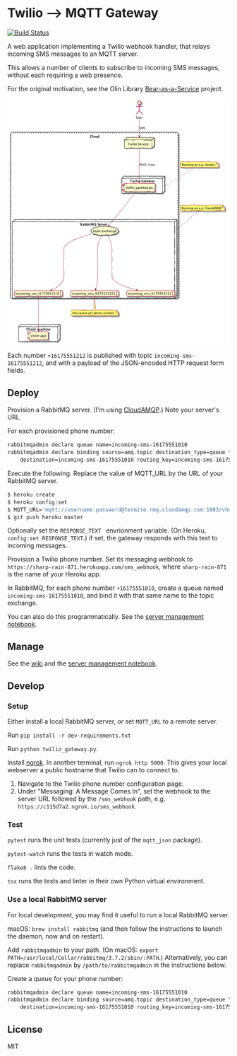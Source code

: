 # Twilio ⟶ MQTT Gateway
[![Build Status](https://travis-ci.org/olin-build/twilio-mqtt-gateway.svg?branch=master)](https://travis-ci.org/olin-build/twilio-mqtt-gateway)

A web application implementing a Twilio webhook handler, that relays incoming SMS
messages to an MQTT server.

This allows a number of clients to subscribe to incoming SMS messages, without
each requiring a web presence.

For the original motivation, see the Olin Library
[Bear-as-a-Service](https://github.com/olinlibrary/bear-as-a-service) project.

![](./docs/network-diagram.png)

Each number `+16175551212` is published with topic `incoming-sms-16175551212`,
and with a payload of the JSON-encoded HTTP request form fields.

## Deploy

Provision a RabbitMQ server. (I'm using
[CloudAMQP](https://www.cloudamqp.com).) Note your server's URL.

For each provisioned phone number:

```bash
rabbitmqadmin declare queue name=incoming-sms-16175551010
rabbitmqadmin declare binding source=amq.topic destination_type=queue \
    destination=incoming-sms-16175551010 routing_key=incoming-sms-16175551010
```

Execute the following. Replace the value of MQTT_URL by the URL of your
RabbitMQ server.

```bash
$ heroku create
$ heroku config:set
$ MQTT_URL='mqtt://username:password@termite.rmq.cloudamqp.com:1883/vhost'
$ git push heroku master
```

Optionally set the `RESPONSE_TEXT ` envrionment variable. (On Heroku, `config:set RESPONSE_TEXT`.) if set, the gateway responds with this
text to incoming messages.

Provision a Twilio phone number. Set its messaging webhook to `https://sharp-rain-871.herokuapp.com/sms_webhook`, where `sharp-rain-871`
is the name of your Heroku app.

In RabbitMQ, for each phone number `+16175551010`, create a queue named
`incoming-sms-16175551010`, and bind it with that same name to the topic
exchange.

You can also do this programmatically. See the [server management notebook](./Server%20Management%20Recipes.ipynb).

## Manage

See the [wiki](https://github.com/olin-build/twilio-mqtt-gateway/wiki/Runbook) and the [server management notebook](./Server%20Management%20Recipes.ipynb).

## Develop

### Setup

Either install a local RabbitMQ server, *or* set `MQTT_URL` to a remote
server.

Run `pip install -r dev-requirements.txt`

Run `python twilio_gateway.py`.

Install [ngrok](https://ngrok.com). In another terminal, run
`ngrok http 5000`. This gives your local webserver a public hostname that Twilio can to connect to.

1. Navigate to the Twilio phone number configuration page.
2. Under "Messaging: A Message Comes In", set the webhook to the server URL
   followed by the `/sms_webhook` path, e.g.
   `https://c115d7a2.ngrok.io/sms_webhook`.

### Test

`pytest` runs the unit tests (currently just of the `mqtt_json` package).

`pytest-watch` runs the tests in watch mode.

`flake8 .` lints the code.

`tox` runs the tests and linter in their own Python virtual environment.

### Use a local RabbitMQ server

For local development, you may find it useful to run a local RabbitMQ server.

macOS: `brew install rabbitmq` (and then follow the instructions to launch the
daemon, now and on restart).

Add `rabbitmqadmin` to your path. (On macOS: `export PATH=/usr/local/Cellar/rabbitmq/3.7.2/sbin/:PATH`.) Alternatively, you can
replace `rabbitmqadmin` by `/path/to/rabbitmqadmin` in the instructions below.

Create a queue for your phone number:

```bash
rabbitmqadmin declare queue name=incoming-sms-16175551010
rabbitmqadmin declare binding source=amq.topic destination_type=queue \
    destination=incoming-sms-16175551010 routing_key=incoming-sms-16175551010
```

## License

MIT
